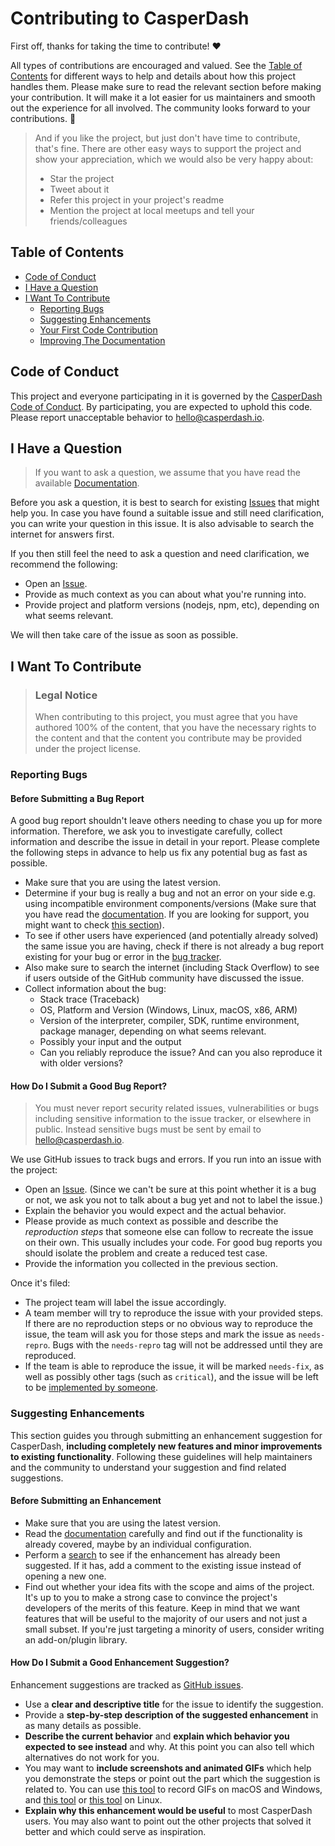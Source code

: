 <!-- omit in toc -->

# Contributing to CasperDash

First off, thanks for taking the time to contribute! ❤️

All types of contributions are encouraged and valued. See the [Table of Contents](#table-of-contents) for different ways to help and details about how this project handles them. Please make sure to read the relevant section before making your contribution. It will make it a lot easier for us maintainers and smooth out the experience for all involved. The community looks forward to your contributions. 🎉

> And if you like the project, but just don't have time to contribute, that's fine. There are other easy ways to support the project and show your appreciation, which we would also be very happy about:
>
> -   Star the project
> -   Tweet about it
> -   Refer this project in your project's readme
> -   Mention the project at local meetups and tell your friends/colleagues

<!-- omit in toc -->

## Table of Contents

-   [Code of Conduct](#code-of-conduct)
-   [I Have a Question](#i-have-a-question)
-   [I Want To Contribute](#i-want-to-contribute)
    -   [Reporting Bugs](#reporting-bugs)
    -   [Suggesting Enhancements](#suggesting-enhancements)
    -   [Your First Code Contribution](#your-first-code-contribution)
    -   [Improving The Documentation](#improving-the-documentation)

## Code of Conduct

This project and everyone participating in it is governed by the
[CasperDash Code of Conduct](https://github.com/CasperDash/casperdash-client/blob/master/CODE_OF_CONDUCT.md).
By participating, you are expected to uphold this code. Please report unacceptable behavior
to <hello@casperdash.io>.

## I Have a Question

> If you want to ask a question, we assume that you have read the available [Documentation](https://docs.casperdash.io).

Before you ask a question, it is best to search for existing [Issues](https://github.com/CasperDash/casperdash-client//issues) that might help you. In case you have found a suitable issue and still need clarification, you can write your question in this issue. It is also advisable to search the internet for answers first.

If you then still feel the need to ask a question and need clarification, we recommend the following:

-   Open an [Issue](https://github.com/CasperDash/casperdash-client//issues/new).
-   Provide as much context as you can about what you're running into.
-   Provide project and platform versions (nodejs, npm, etc), depending on what seems relevant.

We will then take care of the issue as soon as possible.

## I Want To Contribute

> ### Legal Notice <!-- omit in toc -->
>
> When contributing to this project, you must agree that you have authored 100% of the content, that you have the necessary rights to the content and that the content you contribute may be provided under the project license.

### Reporting Bugs

<!-- omit in toc -->

#### Before Submitting a Bug Report

A good bug report shouldn't leave others needing to chase you up for more information. Therefore, we ask you to investigate carefully, collect information and describe the issue in detail in your report. Please complete the following steps in advance to help us fix any potential bug as fast as possible.

-   Make sure that you are using the latest version.
-   Determine if your bug is really a bug and not an error on your side e.g. using incompatible environment components/versions (Make sure that you have read the [documentation](https://docs.casperdash.io). If you are looking for support, you might want to check [this section](#i-have-a-question)).
-   To see if other users have experienced (and potentially already solved) the same issue you are having, check if there is not already a bug report existing for your bug or error in the [bug tracker](https://github.com/CasperDash/casperdash-client/issues?q=label%3Abug).
-   Also make sure to search the internet (including Stack Overflow) to see if users outside of the GitHub community have discussed the issue.
-   Collect information about the bug:
    -   Stack trace (Traceback)
    -   OS, Platform and Version (Windows, Linux, macOS, x86, ARM)
    -   Version of the interpreter, compiler, SDK, runtime environment, package manager, depending on what seems relevant.
    -   Possibly your input and the output
    -   Can you reliably reproduce the issue? And can you also reproduce it with older versions?

<!-- omit in toc -->

#### How Do I Submit a Good Bug Report?

> You must never report security related issues, vulnerabilities or bugs including sensitive information to the issue tracker, or elsewhere in public. Instead sensitive bugs must be sent by email to <hello@casperdash.io>.

<!-- You may add a PGP key to allow the messages to be sent encrypted as well. -->

We use GitHub issues to track bugs and errors. If you run into an issue with the project:

-   Open an [Issue](https://github.com/CasperDash/casperdash-client//issues/new). (Since we can't be sure at this point whether it is a bug or not, we ask you not to talk about a bug yet and not to label the issue.)
-   Explain the behavior you would expect and the actual behavior.
-   Please provide as much context as possible and describe the _reproduction steps_ that someone else can follow to recreate the issue on their own. This usually includes your code. For good bug reports you should isolate the problem and create a reduced test case.
-   Provide the information you collected in the previous section.

Once it's filed:

-   The project team will label the issue accordingly.
-   A team member will try to reproduce the issue with your provided steps. If there are no reproduction steps or no obvious way to reproduce the issue, the team will ask you for those steps and mark the issue as `needs-repro`. Bugs with the `needs-repro` tag will not be addressed until they are reproduced.
-   If the team is able to reproduce the issue, it will be marked `needs-fix`, as well as possibly other tags (such as `critical`), and the issue will be left to be [implemented by someone](#your-first-code-contribution).

<!-- You might want to create an issue template for bugs and errors that can be used as a guide and that defines the structure of the information to be included. If you do so, reference it here in the description. -->

### Suggesting Enhancements

This section guides you through submitting an enhancement suggestion for CasperDash, **including completely new features and minor improvements to existing functionality**. Following these guidelines will help maintainers and the community to understand your suggestion and find related suggestions.

<!-- omit in toc -->

#### Before Submitting an Enhancement

-   Make sure that you are using the latest version.
-   Read the [documentation](https://docs.casperdash.io) carefully and find out if the functionality is already covered, maybe by an individual configuration.
-   Perform a [search](https://github.com/CasperDash/casperdash-client//issues) to see if the enhancement has already been suggested. If it has, add a comment to the existing issue instead of opening a new one.
-   Find out whether your idea fits with the scope and aims of the project. It's up to you to make a strong case to convince the project's developers of the merits of this feature. Keep in mind that we want features that will be useful to the majority of our users and not just a small subset. If you're just targeting a minority of users, consider writing an add-on/plugin library.

<!-- omit in toc -->

#### How Do I Submit a Good Enhancement Suggestion?

Enhancement suggestions are tracked as [GitHub issues](https://github.com/CasperDash/casperdash-client//issues).

-   Use a **clear and descriptive title** for the issue to identify the suggestion.
-   Provide a **step-by-step description of the suggested enhancement** in as many details as possible.
-   **Describe the current behavior** and **explain which behavior you expected to see instead** and why. At this point you can also tell which alternatives do not work for you.
-   You may want to **include screenshots and animated GIFs** which help you demonstrate the steps or point out the part which the suggestion is related to. You can use [this tool](https://www.cockos.com/licecap/) to record GIFs on macOS and Windows, and [this tool](https://github.com/colinkeenan/silentcast) or [this tool](https://github.com/GNOME/byzanz) on Linux. <!-- this should only be included if the project has a GUI -->
-   **Explain why this enhancement would be useful** to most CasperDash users. You may also want to point out the other projects that solved it better and which could serve as inspiration.
